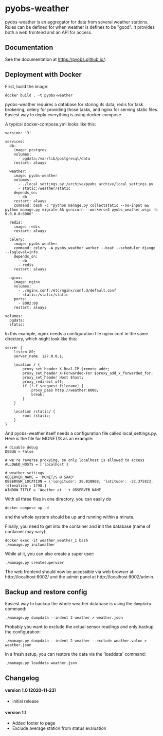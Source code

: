 # pyobs-weather

pyobs-weather is an aggregator for data from several weather stations. Rules can be defined for when weather
is defines to be "good". It provides both a web frontend and an API for access.


## Documentation

See the documentation at https://pyobs.github.io/.

## Deployment with Docker
 
First, build the image:

    docker build . -t pyobs-weather

pyobs-weather requires a database for storing its data, redis for task brokering, celery for providing those tasks, 
and nginx for serving static files. Easiest way to deply everything is using docker-compose.

A typical docker-compose.yml looks like this:    

    version: '3'

    services:
      db:
        image: postgres
        volumes:
          - pgdata:/var/lib/postgresql/data
        restart: always
    
      weather:
        image: pyobs-weather
        volumes:
          - ./local_settings.py:/archive/pyobs_archive/local_settings.py
          - static:/weather/static
        depends_on:
          - db
        restart: always
        command: bash -c "python manage.py collectstatic --no-input && python manage.py migrate && gunicorn --workers=3 pyobs_weather.wsgi -b 0.0.0.0:8000"
    
      redis:
        image: redis
        restart: always
    
      celery:
        image: pyobs-weather
        command: celery -A pyobs_weather worker --beat --scheduler django --loglevel=info
        depends_on:
          - db
          - redis
        restart: always
    
      nginx:
        image: nginx
        volumes:
          - ./nginx.conf:/etc/nginx/conf.d/default.conf
          - static:/static/static
        ports:
          - 8002:80
        restart: always
    
    volumes:
      pgdata:
      static:
      
In this example, nginx needs a configuration file nginx.conf in the same directory, which might look like this:

    server {
        listen 80;
        server_name  127.0.0.1;
    
        location / {
            proxy_set_header X-Real-IP $remote_addr;
            proxy_set_header X-Forwarded-For $proxy_add_x_forwarded_for;
            proxy_set_header Host $host;
            proxy_redirect off;
            if (!-f $request_filename) {
                proxy_pass http://weather:8000;
                break;
            }
        }
    
        location /static/ {
            root /static;
        }
    }
 
 And pyobs-weather itself needs a configuration file called local_settings.py. Here is the file for MONET/S as an
 example:
 
    # disable debug
    DEBUG = False
    
    # we're reverse proxying, so only localhost is allowed to access
    ALLOWED_HOSTS = ['localhost']
    
    # weather settings
    OBSERVER_NAME = 'MONET/S @ SAAO'
    OBSERVER_LOCATION = {'longitude': 20.810808, 'latitude': -32.375823, 'elevation': 1798.}
    WINDOW_TITLE = 'Weather at ' + OBSERVER_NAME

With all three files in one directory, you can easily do

    docker-compose up -d
    
 and the whole system should be up and running within a minute.
 
 Finally, you need to get into the container and init the database (name of container may vary):
 
    docker exec -it weather_weather_1 bash
    ./manage.py initweather
    
 While at it, you can also create a super user:
 
    ./manage.py createsuperuser 
    
 The web frontend should now be accessible via web browser at http://localhost:8002/ and the admin panel
 at http://localhost:8002/admin.
 
 
 ## Backup and restore config
 
Easiest way to backup the whole weather database is using the `dumpdata` command:
 
    ./manage.py dumpdata --indent 2 weather > weather.json

Probably you want to exclude the actual sensor readings and only backup the configuration:

    ./manage.py dumpdata --indent 2 weather --exclude weather.value > weather.json

In a fresh setup, you can restore the data via the 'loaddata' command:

    ./manage.py loaddata weather.json
    
    
## Changelog

#### version 1.0 (2020-11-23)
- Initial release

#### version 1.1
- Added footer to page 
- Exclude average station from status evaluation
